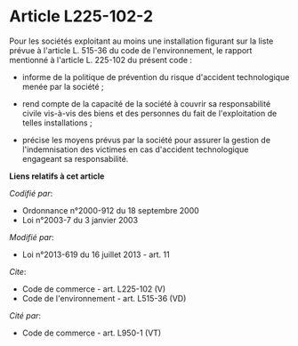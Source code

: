 # Article L225-102-2

Pour les sociétés exploitant au moins une installation figurant sur la liste prévue à l'article L. 515-36 du code de
l'environnement, le rapport mentionné à l'article L. 225-102 du présent code :

- informe de la politique de prévention du risque d'accident technologique menée par la société ;

- rend compte de la capacité de la société à couvrir sa responsabilité civile vis-à-vis des biens et des personnes du fait de
l'exploitation de telles installations ;

- précise les moyens prévus par la société pour assurer la gestion de l'indemnisation des victimes en cas d'accident
technologique engageant sa responsabilité.

**Liens relatifs à cet article**

_Codifié par_:

  - Ordonnance n°2000-912 du 18 septembre 2000
  - Loi n°2003-7 du 3 janvier 2003

_Modifié par_:

  - Loi n°2013-619 du 16 juillet 2013 - art. 11

_Cite_:

  - Code de commerce - art. L225-102 (V)
  - Code de l'environnement - art. L515-36 (VD)

_Cité par_:

  - Code de commerce - art. L950-1 (VT)
